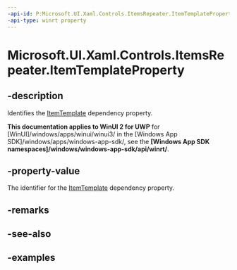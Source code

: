 ```yaml
---
-api-id: P:Microsoft.UI.Xaml.Controls.ItemsRepeater.ItemTemplateProperty
-api-type: winrt property
---
```


# Microsoft.UI.Xaml.Controls.ItemsRepeater.ItemTemplateProperty

<!--
public static Windows.UI.Xaml.DependencyProperty ItemTemplateProperty { get; }
-->

## -description

Identifies the [ItemTemplate](itemsrepeater_itemtemplate.md) dependency property.

**This documentation applies to WinUI 2 for UWP** for [WinUI]/windows/apps/winui/winui3/ in the [Windows App SDK]/windows/apps/windows-app-sdk/, see the **[Windows App SDK namespaces]/windows/windows-app-sdk/api/winrt/**.

## -property-value

The identifier for the [ItemTemplate](itemsrepeater_itemtemplate.md) dependency property.

## -remarks

## -see-also

## -examples

